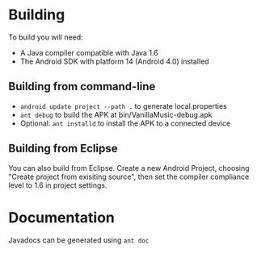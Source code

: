 Building
========
To build you will need:

 * A Java compiler compatible with Java 1.6
 * The Android SDK with platform 14 (Android 4.0) installed

Building from command-line
--------------------------
 * `android update project --path .` to generate local.properties
 * `ant debug` to build the APK at bin/VanillaMusic-debug.apk
 * Optional: `ant installd` to install the APK to a connected device

Building from Eclipse
---------------------
You can also build from Eclipse. Create a new Android Project, choosing "Create project from exisiting source", then set the compiler compliance level to 1.6 in project settings.

Documentation
=============
Javadocs can be generated using `ant doc`
